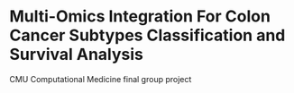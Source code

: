 # Multi-Omics Integration For Colon Cancer Subtypes Classification and Survival Analysis
CMU Computational Medicine final group project
